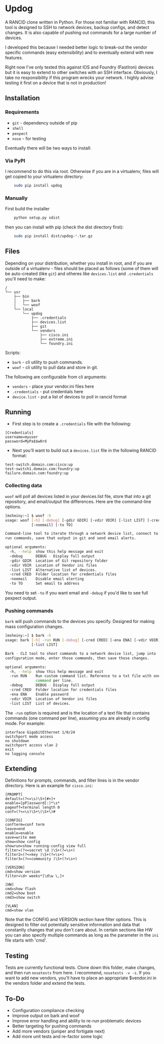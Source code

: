 # Updog #

A RANCID clone written in Python. For those not familiar with RANCID,
this tool is designed to SSH to network devices, backup configs, and detect changes. It is also capable of pushing out commands for a large number of devices. 

I developed this because I needed better logic to break-out the vendor specific commands (easy extensibility) and to eventually extend with new
features. 

Right now I've only tested this against IOS and Foundry  (FastIron) devices but it is easy to extend to other switches with an SSH interface. Obviously,
I take no responsibility if this program wrecks your network. I highly advise testing it first on a device that is not in production!

## Installation ##

### Requirements ###
* `git` - dependency outside of pip
* `shell`
* `pexpect`
* `nose` - for testing

Eventually there will be two ways to install:

### Via PyPI ###
I recommend to do this via root. Otherwise if you are 
in a virtualenv, files will get copied to your virtualenv
directory:

```bash
    sudo pip install updog
```

### Manually ###

First build the installer

```bash
    python setup.py sdist
```

then you can install with pip (check the dist directory first):

```bash
    sudo pip install dist/updog-*.tar.gz
```

## Files ##
Depending on your distribution, whether you install in
root, and if you are outside of a virtualenv - files should be 
placed as follows (some of them will be auto-created (like `git`) and
otheres like `devices.list` and `.credentials` you'll need to make:

```
/
└── usr
    ├── bin
    │   ├── bark
    │   └── woof
    └── local
        └── updog
            ├── .credentials
            ├── devices.list 
            ├── git
            └── vendors
                ├── cisco.ini
                ├── extreme.ini
                └── foundry.ini
```

Scripts:

* `bark` - cli utility to push commands. 
* `woof` - cli utility to pull data and store in git. 

The following are configurable from cli arguments:

* `vendors` - place your vendor.ini files here
* `.credentials` - put credentials here
* `device.list` - put a list of devices to poll in rancid format

## Running ##

* First step is to create a `.credentials` file with the following:

```
[Credentials]
username=myuser
password=MyPa$$w0rd
```

* Next you'll want to build out a `devices.list` file in the following 
RANCID format:

```
test-switch.domain.com:cisco:up
test-switch1.domain.com:foundry:up
failure.domain.com:foundry:up
```

### Collecting data ###

`woof` will poll all devices listed in your devices.list file, store that
 into a git repository, and email/output the differences. Here are
 the command-line options. 

```bash
[msheiny:~] $ woof -h
usage: woof [-h] [-debug] [-gdir GDIR] [-vdir VDIR] [-list LIST] [-cred CRED]
            [-noemail] [-to TO]

Command-line tool to iterate through a network device list, connect to them,
run commands, save that output in git and send email alerts. 

optional arguments:
  -h, --help  show this help message and exit
  -debug      DEBUG - Display full output
  -gdir GDIR  Location of Git repository folder
  -vdir VDIR  Location of Vendor ini files
  -list LIST  Alternative list of devices.
  -cred CRED  Folder location for credentials files
  -noemail    Disable email alerting
  -to TO      Set email to address
```
You need to set `-to` if you want email and `-debug` if you'd like to see full pexpect output. 

### Pushing commands ###

`bark` will push commands to the devices you specify. Designed for making mass configuration changes.  

```bash
[msheiny:~] $ bark -h
usage: bark [-h] -run RUN [-debug] [-cred CRED] [-ena ENA] [-vdir VDIR]
            [-list LIST]

Bark - CLI tool to shoot commands to a network device list, jump into
configuration mode, enter those commands, then save those changes.

optional arguments:
  -h, --help  show this help message and exit
  -run RUN    Run custom command list. Reference to a txt file with one
              command per line.
  -debug      DEBUG - Display full output
  -cred CRED  Folder location for credentials files
  -ena ENA    Enable password
  -vdir VDIR  Location of Vendor ini files
  -list LIST  List of devices.
```

The `-run` option is required and is the location of a text file that contains
commands (one command per line), assuming you are already in config mode. For example:

```
interface GigabitEthernet 1/0/24
switchport mode access
no shutdown
switchport access vlan 2
exit
no logging console
```

## Extending ##
Definitions for prompts, commands, and filter lines is in the vendor directory. Here is an example for `cisco.ini`:

```
[PROMPT]
default=(?<=\s)\S+[#>]+
enable=[pP]assword[:]*\s*
pageoff=terminal length 0
conf=(?<=\s)\S+\(\S+\)#

[CONFIG]
confterm=conf term
leave=end
enable=enable
save=write mem
show=show config
showrun=show running-config view full
filter=(?<=secret \d )\S+(?=\s+)
filter2=(?<=key )\S+(?=\s+)
filter3=(?<=community )\S+(?=\s+)

[VERSION]
cmd=show version
filter=\d+ weeks*[\d\w \,]+

[HW]
cmd=show flash
cmd2=show boot
cmd3=show switch

[VLAN]
cmd=show vlan

```

Note that the CONFIG and VERSION section have filter options. This is designed to filter out potentially sensitive information and data that constantly changes that you don't care about. In certain sections like HW you can also specify multiple commands as long as the parameter in the `ini` file starts with 'cmd'. 

## Testing ##
Tests are currently functional tests. Clone down this folder, 
make changes, and then run `nosetests` from here. I recommend, 
`nosetests -v -s`. If you want to add new vendors, you'll have to place
an appropriate $vendor.ini in the vendors folder and extend the tests.

## To-Do ##

* Configuration compliance checking  
* Improve output on bark and woof
* Improve error handling and ability to re-run problematic devices
* Better targeting for pushing commands
* Add more vendors (juniper and fortigate next)
* Add more unit tests and re-factor some logic
